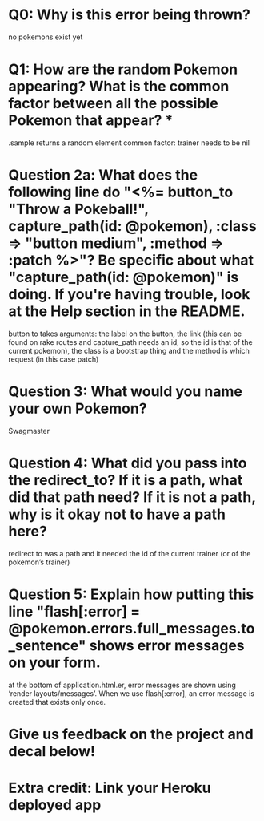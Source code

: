 # Q0: Why is this error being thrown?
no pokemons exist yet

# Q1: How are the random Pokemon appearing? What is the common factor between all the possible Pokemon that appear? *
.sample returns a random element
common factor: trainer needs to be nil

# Question 2a: What does the following line do "<%= button_to "Throw a Pokeball!", capture_path(id: @pokemon), :class => "button medium", :method => :patch %>"? Be specific about what "capture_path(id: @pokemon)" is doing. If you're having trouble, look at the Help section in the README.
button to takes arguments: the label on the button, the link (this can be found on rake routes and capture_path needs an id, so the id is that of the current pokemon), the class is a bootstrap thing and the method is which request (in this case patch)

# Question 3: What would you name your own Pokemon?
Swagmaster

# Question 4: What did you pass into the redirect_to? If it is a path, what did that path need? If it is not a path, why is it okay not to have a path here?
redirect to was a path and it needed the id of the current trainer (or of the pokemon’s trainer)

# Question 5: Explain how putting this line "flash[:error] = @pokemon.errors.full_messages.to_sentence" shows error messages on your form.
at the bottom of application.html.er, error messages are shown using ‘render layouts/messages’. When we use flash[:error], an error message is created that exists only once. 


# Give us feedback on the project and decal below!

# Extra credit: Link your Heroku deployed app
